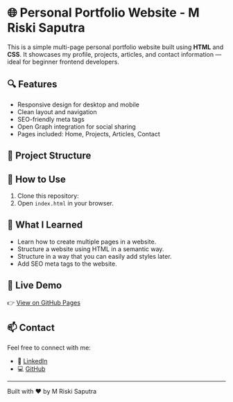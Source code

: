# 🌐 Personal Portfolio Website - M Riski Saputra

This is a simple multi-page personal portfolio website built using **HTML** and **CSS**. It showcases my profile, projects, articles, and contact information — ideal for beginner frontend developers.

## 🔍 Features

- Responsive design for desktop and mobile
- Clean layout and navigation
- SEO-friendly meta tags
- Open Graph integration for social sharing
- Pages included: Home, Projects, Articles, Contact

## 📁 Project Structure


## 🚀 How to Use

1. Clone this repository:
2. Open `index.html` in your browser.

## 🧠 What I Learned

- Learn how to create multiple pages in a website.
- Structure a website using HTML in a semantic way.
- Structure in a way that you can easily add styles later.
- Add SEO meta tags to the website.

## 🔗 Live Demo

👉 [View on GitHub Pages](https://rskisptra.github.io/portfolio-website)

## 📫 Contact

Feel free to connect with me:

- 💼 [LinkedIn](https://linkedin.com/in/RskiSptra24)
- 💻 [GitHub](https://github.com/RskiSptra)

---

Built with ❤️ by M Riski Saputra


